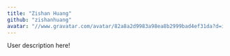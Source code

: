 ```yaml
---
title: "Zishan Huang"
github: "zishanhuang"
avatar: "//www.gravatar.com/avatar/82a8a2d9983a98ea8b2999bad4ef31da?d=identicon"
---
```


User description here!

